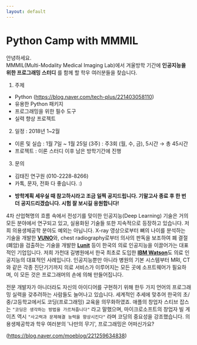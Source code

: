 ```yaml
---
layout: default
---
```


# Python Camp with MMMIL

안녕하세요.  
MMMIL(Multi-Modality Medical Imaging Lab)에서 겨울방학 기간에 **인공지능을 위한 프로그래밍 스터디** 를 함께 할 학우 여러분들을 찾습니다.

1. 주제
  - Python (https://blog.naver.com/tech-plus/221403058110)
  - 유용한 Python 패키지
  - 프로그래밍을 위한 필수 도구
  - 실력 향상 프로젝트

2. 일정 : 2018년 1~2월
  - 이론 및 실습 : 1월 7일 ~ 1월 25일 (3주) : 주3회 (월, 수, 금), 5시간 → 총 45시간
  - 프로젝트 : 이론 스터디 이후 남은 방학기간에 진행

3. 문의
  - 김태진 연구원 (010-2228-8266)
  - 카톡, 문자, 전화 다 좋습니다. :)

* **방학계획 세우실 때 참고하시라고 조금 일찍 공지드립니다. 기말고사 종료 후 한 번 더 공지드리겠습니다. 시험 잘 보시길 응원합니다!**


4차 산업혁명의 흐름 속에서 전성기를 맞이한 인공지능(Deep Learning) 기술은 거의 모든 분야에서 연구되고 있고, 실용화된 기술들 또한 지속적으로 등장하고 있습니다. 저희 의용생체공학 분야도 예외는 아닙니다. X-ray 영상으로부터 뼈의 나이를 분석하는 기술을 개발한 [**VUNO**](https://www.vuno.co/)와, chest radiography로부터 의사의 판독을 보조하여 폐 결절(폐암)을 검출하는 기술을 개발한 [**Lunit**](https://lunit.io/) 등이 한국의 의료 인공지능을 이끌어가는 대표적인 기업입니다. 저희 가천대 길병원에서 한국 최초로 도입한 [**IBM Watson**](https://www.ibm.com/watson/)도 의료 인공지능의 대표적인 사례입니다. 인공지능뿐만 아니라 병원의 기본 시스템부터 MRI, CT와 같은 각종 진단기기까지 의료 서비스가 이루어지는 모든 곳에 소프트웨어가 필요하며, 이 모든 것은 프로그래머의 손에 의해 만들어집니다.

전문 개발자가 아니더라도 자신의 아이디어를 구현하기 위해 한두 가지 언어의 프로그래밍 실력을 갖추려하는 사람들도 늘어나고 있습니다. 세계적인 추세에 맞추어 한국의 초/중/고등학교에서도 코딩(프로그래밍) 교육을 의무화하였죠. 애플의 창업자 스티브 잡스는 `"코딩은 생각하는 방법을 가르쳐줍니다"` 라고 말했으며, 마이크로소프트의 창업자 빌 게이츠 역시 `"사고력과 문제해결 능력을 향상시킨다"` 라며 코딩의 중요성을 강조했습니다. 의용생체공학과 학우 여러분의 '나만의 무기', 프로그래밍은 어떠신가요?

(https://blog.naver.com/moeblog/221259634838) 